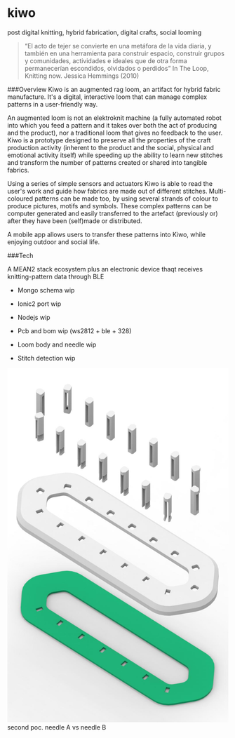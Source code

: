 # kiwo
post digital knitting, hybrid fabrication, digital crafts, social looming
 
> “El acto de tejer se convierte en una metáfora de la vida diaria, y también en una herramienta para construir espacio, construir grupos y comunidades, actividades e ideales que de otra forma permanecerían escondidos, olvidados o perdidos” 
> In The Loop, Knitting now. Jessica Hemmings (2010)

###Overview
Kiwo is an augmented rag loom, an artifact for hybrid fabric manufacture. It's a digital, interactive loom that can manage complex patterns in a user-friendly way. 

An augmented loom is not an elektroknit machine (a fully automated robot into which you feed a pattern and it takes over both the act of producing and the product), nor a traditional loom that gives no feedback to the user. Kiwo is a prototype designed to preserve all the properties of the craft production activity (inherent to the product and the social, physical and emotional activity itself) while speeding up the ability to learn new stitches and transform the number of patterns created or shared into tangible fabrics.

Using a series of simple sensors and actuators Kiwo is able to read the user's work and guide how fabrics are made out of different stitches. Multi-coloured patterns can be made too, by using several strands of colour to produce pictures, motifs and symbols. These complex patterns can be computer generated and easily transferred to the artefact (previously or) after they have been (self)made or distributed.  

A mobile app allows users to transfer these patterns into Kiwo, while enjoying outdoor and social life.


###Tech

A MEAN2 stack ecosystem plus an electronic device thaqt receives knitting-pattern data through BLE
 * Mongo schema wip
 * Ionic2 port wip
 * Nodejs wip
 
 * Pcb and bom wip (ws2812 + ble + 328)
 * Loom body and needle wip
 * Stitch detection wip
  
![alt text](https://github.com/pratipo/kiwo/blob/master/loom_poc2.jpg "second poc. with needle A vs needle B")
second poc. needle A vs needle B

    
